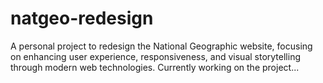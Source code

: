 # natgeo-redesign
A personal project to redesign the National Geographic website, focusing on enhancing user experience, responsiveness, and visual storytelling through modern web technologies.
Currently working on the project...
